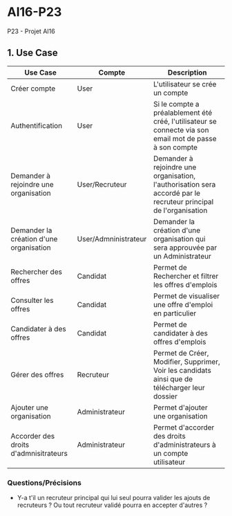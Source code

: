 # AI16-P23
P23 - Projet AI16 

## 1. Use Case
| Use Case | Compte | Description |
| -------- | ------ | ----------- |
| Créer compte | User | L'utilisateur se crée un compte |
| Authentification | User | Si le compte a préalablement été créé, l'utilisateur se connecte via son email mot de passe à son compte |
| Demander à rejoindre une organisation | User/Recruteur | Demander à rejoindre une organisation, l'authorisation sera accordé par le recruteur principal de l'organisation |
| Demander la création d'une organisation | User/Admninistrateur | Demander la création d'une organisation qui sera approuvée par un Administrateur |
| Rechercher des offres | Candidat | Permet de Rechercher et filtrer les offres d'emplois |
| Consulter les offres | Candidat | Permet de visualiser une offre d'emploi en particulier |
| Candidater à des offres | Candidat | Permet de candidater à des offres d'emplois |
| Gérer des offres | Recruteur | Permet de Créer, Modifier, Supprimer, Voir les candidats ainsi que de télécharger leur dossier |
| Ajouter une organisation | Administrateur | Permet d'ajouter une organisation |
| Accorder des droits d'admnisitrateurs | Administrateur | Permet d'accorder des droits d'administrateurs à un compte utilisateur |

### Questions/Précisions
- Y-a t'il un recruteur principal qui lui seul pourra valider les ajouts de recruteurs ? Ou tout recruteur validé pourra en accepter d'autres ?
